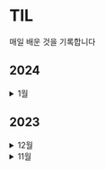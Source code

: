 # TIL
매일 배운 것을 기록합니다
## 2024
<details>
  <summary>1월</summary>
  - <summary>0127</summary>
  - 해커랭크 Customers 오답
  - <summary>0125</summary>
  - 해커랭크 interviews 오답
  - <summary>0124</summary>
  - 코딩테스트 5문제 풀이 및 해설 (https://blog.naver.com/malcha0808/223332495324)
  - <summary>0123</summary>
  - SQL 코딩테스트 6문제 풀이 및 해설
  - https://blog.naver.com/malcha0808/223332495322
  - https://blog.naver.com/malcha0808/223332217568
  -  https://blog.naver.com/malcha0808/223332659858
  - <summary>0122</summary>
  자동차 대여 기록에서 대여중 / 대여 가능 여부 구분하기 (Group by, Distinct, Max로 한글값 비교)
  https://blog.naver.com/malcha0808/223331743121
  - <summary>0121</summary>
  - 모각공 스터디 시험 준비 (~해커랭크 intermediate)
  - RFM 고객 세분화 분석에서 합리적으로 기준을 잡는 방법 https://datarian.io/blog/how-to-make-your-rfm-customer-segmentation-reasonable?utm_source=openchat&utm_medium=social&utm_campaign=referral
  - <summary>0120</summary>
  - [추천시스템 디벨롭] 04. 추천 시스템 어떻게 평가할까? (MaP, nDCG)
  - https://blog.naver.com/malcha0808/223328701816
  - <summary>0118</summary>
  - 포트폴리오 회고 부분 만들기
  -  <summary>0117</summary>
  -  우피 디벨롭, 그로스해킹 일독
  - <summary>0114</summary>
  - 포트폴리오 PDF 작성
  - <summary>0113</summary>
  - 현장에서 바로 써먹는 데이터 분석 with 파이썬 도서 다중회귀분석
  - <summary>0112</summary>
  - 집중력과 수면, 휴대폰 사용시간 상관관계 및 다중회귀분석 디벨롭
  - <summary>0108</summary>
  - 추천시스템의 성능개선 (rank_aware)검색모델 평가지표 MRR, MaP, nDCG 일독 
  - <summary>0107</summary>
  - A/B TEST 도서 (~40p)
  - <summary>0106</summary>
  - 추천시스템에서 피어슨, 코사인 유사도 구현하는 글 업로드
  - https://blog.naver.com/malcha0808/223314589405
  - <summary>0105</summary>
  - RMSE
  <summary>0103</summary>
  - 피어슨 상관관계
  <summary>0102</summary>
  - 인프런 : 웹사이트 퍼포먼스 분석 - 02
  <summary>0101</summary>
  - 데이터 로그 지표 설계 - 03. 로그 설계 질문 및 보완(고정 파라미터 vs 가변파라미터)
</details>


## 2023

  <details>
  <summary>12월</summary>
   <summary>1228</summary>
  - A/B 테스트 1/4 읽고 요약하기
  - SQL ga관련 코드 2개 풀기
    <summary>1227</summary>
  - Tracking Plan 작성하기
   <summary>1226</summary>
  - 다양한 사례로 익히는 SQL 데이터분석 5개 강의 듣고 복습 (페이지별 이탈율/종료율)
   <summary>1211</summary>
  - 모각공 스터디 시작, 데이터로그지표 설계하기 강의 듣고 문제풀이, 블로그 글 업로드
  <summary>1207</summary>
  - [CF기반 추천시스템 디벨롭] 유사도 계산 방식 비교 (코사인 VS 피어슨) 블로그 글 정리 (https://blog.naver.com/malcha0808/postwrite?categoryNo=18)
  <summary>1201</summary>
  - 와인 추천시스템 구현
  </details>

  <details>
  <summary>11월</summary>
  <summary>1129</summary>
  - 다양한 사례로 익히는 SQL 데이터분석 5개 강의 듣고 복습
  <img src="https://github.com/malchalog/TIL/assets/141055063/8e190268-62a9-49e9-b0ba-bcd398ced6ce"  width="700" height="370">
  </details>





